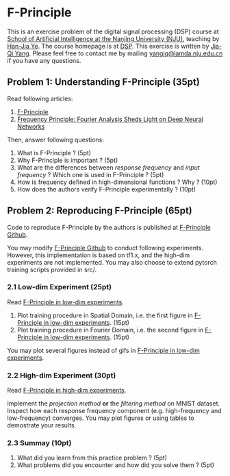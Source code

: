 # F-Principle

This is an exercise problem of the digital signal processing (DSP) course at
[School of Artificial Intelligence at the Nanjing University (NJU)](https://ai.nju.edu.cn/),
teaching by [Han-Jia Ye](http://www.lamda.nju.edu.cn/yehj/).
The course homepage is at [DSP](https://www.lamda.nju.edu.cn/yehj/dsp2021/).
This exercise is written by [Jia-Qi Yang](https://lamda.thyrixyang.com).
Please feel free to contact me
by mailing yangjq@lamda.nju.edu.cn if you have any questions.


## Problem 1: Understanding F-Principle (35pt)

Read following articles:

1. [F-Principle](https://ins.sjtu.edu.cn/people/xuzhiqin/fprinciple/index.html) 
2. [Frequency Principle: Fourier Analysis Sheds Light on Deep Neural Networks](https://ins.sjtu.edu.cn/people/xuzhiqin/pub/shedlightCiCP.pdf)

Then, answer following questions:

1. What is F-Principle ? (5pt)
2. Why F-Principle is important ? (5pt)
3. What are the differences between *response frequency* and *input frequency* ? Which one is used in F-Principle ? (5pt)
4. How is frequency defined in high-dimensional functions ? Why ? (10pt)
5. How does the authors verify F-Principle experimentally ? (10pt)

## Problem 2: Reproducing F-Principle (65pt)

Code to reproduce F-Principle by the authors is published at [F-Principle Github](https://github.com/xuzhiqin1990/F-Principle). 

You may modify [F-Principle Github](https://github.com/xuzhiqin1990/F-Principle) to conduct following experiments. 
However, this implementation is based on tf1.x, and the high-dim experiments are not implemented.
You may also choose to extend pytorch training scripts provided in src/.

### 2.1 Low-dim Experiment (25pt)

Read [F-Principle in low-dim experiments](https://ins.sjtu.edu.cn/people/xuzhiqin/fprinciple/ldexperiment.html).

1. Plot training procedure in Spatial Domain, i.e. the first figure in [F-Principle in low-dim experiments](https://ins.sjtu.edu.cn/people/xuzhiqin/fprinciple/ldexperiment.html). (15pt)
2. Plot training procedure in Fourier Domain, i.e. the second figure in [F-Principle in low-dim experiments](https://ins.sjtu.edu.cn/people/xuzhiqin/fprinciple/ldexperiment.html). (15pt)

You may plot several figures instead of gifs in [F-Principle in low-dim experiments](https://ins.sjtu.edu.cn/people/xuzhiqin/fprinciple/ldexperiment.html).

### 2.2 High-dim Experiment (30pt)

Read [F-Principle in high-dim experiments](https://ins.sjtu.edu.cn/people/xuzhiqin/fprinciple/hdexperiment.html).

Implement the *projection method* **or** the *filtering method* on MNIST dataset.
Inspect how each response frequency component (e.g. high-frequency and low-frequency) converges. 
You may plot figures or using tables to demostrate your results.

### 2.3 Summay (10pt)

1. What did you learn from this practice problem ? (5pt)
2. What problems did you encounter and how did you solve them ? (5pt)